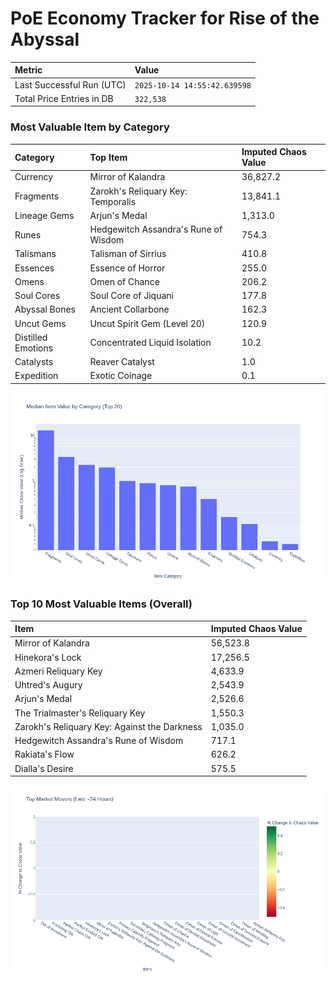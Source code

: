 # PoE Economy Tracker for Rise of the Abyssal

<!-- START_MAINTENANCE -->
| Metric | Value |
|:---|:---|
| Last Successful Run (UTC) | `2025-10-14 14:55:42.639598` |
| Total Price Entries in DB | `322,538` |

<!-- END_MAINTENANCE -->

<!-- START_DATAFRAME_DEBUG -->
<!-- END_DATAFRAME_DEBUG -->

<!-- START_CATEGORY_ANALYSIS -->
### Most Valuable Item by Category
| Category | Top Item | Imputed Chaos Value |
| :--- | :--- | :--- |
| Currency | Mirror of Kalandra | 36,827.2 |
| Fragments | Zarokh's Reliquary Key: Temporalis | 13,841.1 |
| Lineage Gems | Arjun's Medal | 1,313.0 |
| Runes | Hedgewitch Assandra's Rune of Wisdom | 754.3 |
| Talismans | Talisman of Sirrius | 410.8 |
| Essences | Essence of Horror | 255.0 |
| Omens | Omen of Chance | 206.2 |
| Soul Cores | Soul Core of Jiquani | 177.8 |
| Abyssal Bones | Ancient Collarbone | 162.3 |
| Uncut Gems | Uncut Spirit Gem (Level 20) | 120.9 |
| Distilled Emotions | Concentrated Liquid Isolation | 10.2 |
| Catalysts | Reaver Catalyst | 1.0 |
| Expedition | Exotic Coinage | 0.1 |


![Category Analysis Chart](charts/category_analysis.png)
<!-- END_ANALYSIS -->

<!-- START_ANALYSIS -->
### Top 10 Most Valuable Items (Overall)
| Item | Imputed Chaos Value |
| :--- | :--- |
| Mirror of Kalandra | 56,523.8 |
| Hinekora's Lock | 17,256.5 |
| Azmeri Reliquary Key | 4,633.9 |
| Uhtred's Augury | 2,543.9 |
| Arjun's Medal | 2,526.6 |
| The Trialmaster's Reliquary Key | 1,550.3 |
| Zarokh's Reliquary Key: Against the Darkness | 1,035.0 |
| Hedgewitch Assandra's Rune of Wisdom | 717.1 |
| Rakiata's Flow | 626.2 |
| Dialla's Desire | 575.5 |


![Market Movers Chart](charts/market_movers.png)
<!-- END_ANALYSIS -->
